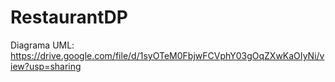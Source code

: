 # RestaurantDP

Diagrama UML: https://drive.google.com/file/d/1syOTeM0FbjwFCVphY03gOqZXwKaOIyNi/view?usp=sharing
